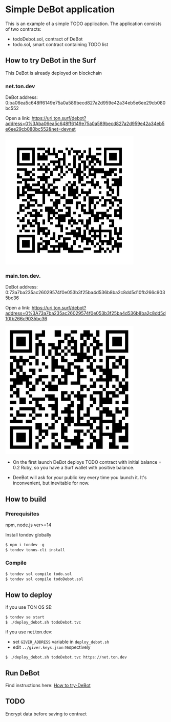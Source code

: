 # Simple DeBot application

This is an example of a simple TODO application. The application consists of two contracts:

-   todoDebot.sol, contract of DeBot
-   todo.sol, smart contract containing TODO list

## How to try DeBot in the Surf

This DeBot is already deployed on blockchain

### net.ton.dev
DeBot address: 0:ba06ea5c648ff6149e75a0a589becd827a2d959e42a34eb5e6ee29cb080bc552

Open a link: https://uri.ton.surf/debot?address=0%3Aba06ea5c648ff6149e75a0a589becd827a2d959e42a34eb5e6ee29cb080bc552&net=devnet

![](net.ton.dev.svg)

### main.ton.dev.
DeBot address: 0:73a7ba235ac26029574f0e053b3f25ba4d536b8ba2c8dd5d10fb266c9035bc36

Open a link: https://uri.ton.surf/debot?address=0%3A73a7ba235ac26029574f0e053b3f25ba4d536b8ba2c8dd5d10fb266c9035bc36 

![](main.ton.dev.svg)

-   On the first launch DeBot deploys TODO contract with initial balance = 0.2 Ruby, so you have a Surf wallet with positive balance.

-   DeeBot will ask for your public key every time you launch it. It's inconvenient, but inevitable for now.

## How to build

### Prerequisites

npm, node.js ver>=14

Install tondev globally

```
$ npm i tondev -g
$ tondev tonos-cli install
```

### Compile

```
$ tondev sol compile todo.sol
$ tondev sol compile todoDebot.sol
```

## How to deploy

if you use TON OS SE:

```
$ tondev se start
$ ./deploy_debot.sh todoDebot.tvc
```

if you use net.ton.dev:

-   set `GIVER_ADDRESS` variable in `deploy_debot.sh`
-   edit `../giver.keys.json` respectively

```
$ ./deploy_debot.sh todoDebot.tvc https://net.ton.dev
```

## Run DeBot 

Find instructions here: [How to try-DeBot](../README.md#how-to-try-debot)

## TODO

Encrypt data before saving to contract
